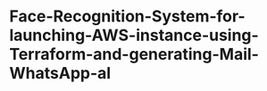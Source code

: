 # Face-Recognition-System-for-launching-AWS-instance-using-Terraform-and-generating-Mail-WhatsApp-al